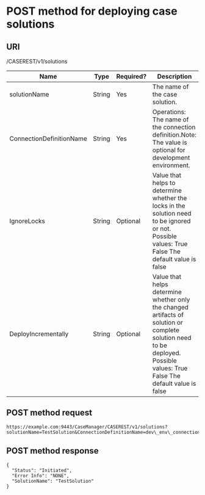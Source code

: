 # POST method for deploying case solutions

## URI

/CASEREST/v1/solutions

| Name                     | Type   | Required?   | Description                                                                                                                                                                 |
|--------------------------|--------|-------------|-----------------------------------------------------------------------------------------------------------------------------------------------------------------------------|
| solutionName             | String | Yes         | The name of the case solution.                                                                                                                                              |
| ConnectionDefinitionName | String | Yes         | Operations: The name of the connection definition.Note: The value is optional for development environment.                                                                  |
| IgnoreLocks              | String | Optional    | Value that helps to determine whether the locks in the solution need to be ignored or not. Possible values: True False  The default value is false                          |
| DeployIncrementally      | String | Optional    | Value that helps determine whether only the changed artifacts of solution or complete solution need to be deployed. Possible values: True False  The default value is false |

## POST method request

```
https://example.com:9443/CaseManager/CASEREST/v1/solutions?solutionName=TestSolution&ConnectionDefinitionName=dev\_env\_connection\_definition&IgnoreLocks=false&DeployIncrementally=false
```

## POST method response

```
{
  "Status": "Initiated",
  "Error Info": "NONE",
  "SolutionName": "TestSolution"
}
```